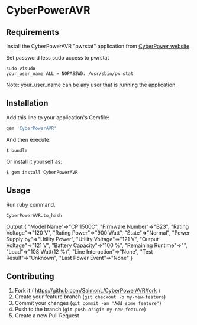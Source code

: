 # CyberPowerAVR

## Requirements

Install the CyberPowerAVR "pwrstat" application from
[CyberPower website](http://www.cyberpowersystems.com/products/management-software/ppl.html).

Set password less sudo access to pwrstat

    sudo visudo
    your_user_name ALL = NOPASSWD: /usr/sbin/pwrstat

Note: your_user_name can be any user that is running the application.

## Installation

Add this line to your application's Gemfile:

```ruby
gem 'CyberPowerAVR'
```

And then execute:

    $ bundle

Or install it yourself as:

    $ gem install CyberPowerAVR

## Usage

Run ruby command.

    CyberPowerAVR.to_hash

Output
    {
        "Model Name"=>"CP 1500C",
        "Firmware Number"=>"B23",
        "Rating Voltage"=>"120 V",
        "Rating Power"=>"900 Watt",
        "State"=>"Normal",
        "Power Supply by"=>"Utility Power",
        "Utility Voltage"=>"121 V",
        "Output Voltage"=>"121 V",
        "Battery Capacity"=>"100 %",
        "Remaining Runtime"=>"",
        "Load"=>"108 Watt(12 %)",
        "Line Interaction"=>"None",
        "Test Result"=>"Unknown",
        "Last Power Event"=>"None"
    }

## Contributing

1. Fork it ( https://github.com/SaimonL/CyberPowerAVR/fork )
2. Create your feature branch (`git checkout -b my-new-feature`)
3. Commit your changes (`git commit -am 'Add some feature'`)
4. Push to the branch (`git push origin my-new-feature`)
5. Create a new Pull Request
